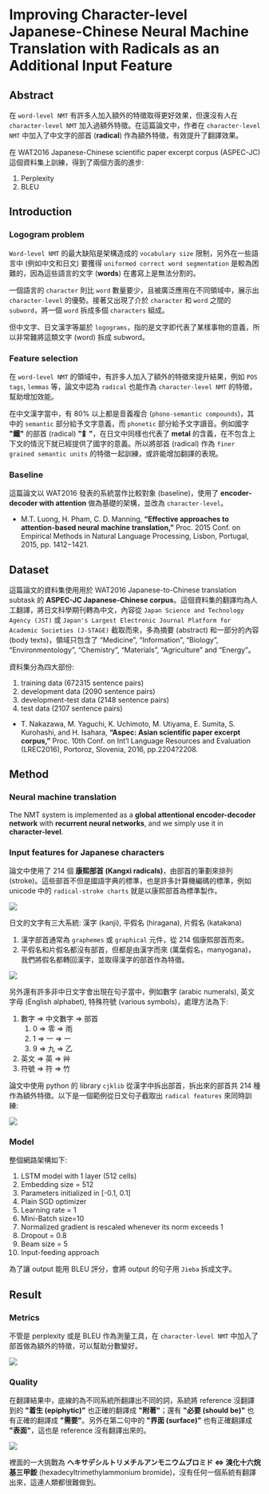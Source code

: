 # Improving Character-level Japanese-Chinese Neural Machine Translation with Radicals as an Additional Input Feature

## Abstract

在 `word-level NMT` 有許多人加入額外的特徵取得更好效果，但還沒有人在 `character-level NMT` 加入過額外特徵。在這篇論文中，作者在 `character-level NMT` 中加入了中文字的部首 (**radical**) 作為額外特徵，有效提升了翻譯效果。

在 WAT2016 Japanese-Chinese scientific paper excerpt corpus (ASPEC-JC) 這個資料集上訓練，得到了兩個方面的進步:

1. Perplexity
2. BLEU

## Introduction

### Logogram problem

`Word-level NMT` 的最大缺陷是架構造成的 `vocabulary size` 限制，另外在一些語言中 (例如中文和日文) 要獲得 `uniformed correct word segmentation` 是較為困難的，因為這些語言的文字 (**words**) 在書寫上是無法分割的。

一個語言的 `character` 則比 `word` 數量要少，且被廣泛應用在不同領域中，展示出 `character-level` 的優勢。接著又出現了介於 `character` 和 `word` 之間的 `subword`，將一個 `word` 拆成多個 `characters` 組成。

但中文字、日文漢字等屬於 `logograms`，指的是文字即代表了某樣事物的意義，所以非常難將這類文字 (word) 拆成 subword。

### Feature selection

在 `word-level NMT` 的領域中，有許多人加入了額外的特徵來提升結果，例如 `POS tags`, `lemmas` 等，論文中認為 `radical` 也能作為 `character-level NMT` 的特徵，幫助增加效能。

在中文漢字當中，有 80% 以上都是音義複合 (`phono-semantic compounds`)，其中的 `semantic` 部分給予文字意義，而 `phonetic` 部分給予文字讀音。例如國字 **"鐵"** 的部首 (radical) **"釒"**，在日文中同樣也代表了 **metal** 的含義，在不包含上下文的情況下就已經提供了國字的意義。所以將部首 (radical) 作為 `finer grained semantic units` 的特徵一起訓練，或許能增加翻譯的表現。

### Baseline

這篇論文以 WAT2016 發表的系統當作比較對象 (baseline)，使用了 **encoder-decoder with attention** 做為基礎的架構，並改為 `character-level`。

* M.T. Luong, H. Pham, C. D. Manning, **“Effective approaches to attention-based neural machine translation,”** Proc. 2015 Conf. on Empirical Methods in Natural Language Processing, Lisbon, Portugal, 2015, pp. 1412−1421.

## Dataset

這篇論文的資料集使用用於 WAT2016 Japanese-to-Chinese translation subtask 的 **ASPEC-JC Japanese-Chinese corpus**。這個資料集的翻譯均為人工翻譯，將日文科學期刊轉為中文，內容從 `Japan Science and Technology Agency (JST)` 或 `Japan's Largest Electronic Journal Platform for Academic Societies (J-STAGE)` 截取而來，多為摘要 (abstract) 和一部分的內容 (body texts)，領域只包含了 “Medicine”, “Information”, “Biology”, “Environmentology”, “Chemistry”, “Materials”, “Agriculture” and “Energy”。

資料集分為四大部份:

1. training data (672315 sentence pairs)
2. development data (2090 sentence pairs)
3. development-test data (2148 sentence pairs)
4. test data (2107 sentence pairs)

* T. Nakazawa, M. Yaguchi, K. Uchimoto, M. Utiyama, E. Sumita, S. Kurohashi, and H. Isahara, **“Aspec: Asian scientific paper excerpt corpus,”** Proc. 10th Conf. on Int’l Language Resources and Evaluation (LREC2016), Portoroz, Slovenia, 2016, pp.2204?2208.


## Method

### Neural machine translation

The NMT system is implemented as a **global attentional encoder-decoder network** with **recurrent neural networks**, and we simply use it in **character-level**.

### Input features for Japanese characters

論文中使用了 214 個 **康熙部首 (Kangxi radicals)**，由部首的筆劃來排列 (stroke)。這些部首不但是國語字典的標準，也是許多計算機編碼的標準，例如 unicode 中的 `radical-stroke charts` 就是以康熙部首為標準製作。

![](../assets/kangxi_radicals.png)

日文的文字有三大系統: 漢字 (kanji), 平假名 (hiragana), 片假名 (katakana)

1. 漢字部首通常為 `graphemes` 或 `graphical` 元件，從 214 個康熙部首而來。
2. 平假名和片假名都沒有部首，但都是由漢字而來 (萬葉假名，manyogana)，我們將假名都轉回漢字，並取得漢字的部首作為特徵。

![](../assets/manyogana.png)

另外還有許多非中日文字會出現在句子當中，例如數字 (arabic numerals), 英文字母 (English alphabet), 特殊符號 (various symbols)，處理方法為下:

1. 數字 => 中文數字 => 部首
   1. 0 => 零 => 雨
   2. 1 => 一 => 一
   3. 9 => 九 => 乙
2. 英文 => 英 => 艸
3. 符號 => 符 => 竹

論文中使用 python 的 library `cjklib` 從漢字中拆出部首，拆出來的部首共 214 種作為額外特徵。以下是一個範例從日文句子截取出 `radical features` 來同時訓練:

![](../assets/radical_features.png)

### Model

整個網路架構如下:

1. LSTM model with 1 layer (512 cells)
2. Embedding size = 512
3. Parameters initialized in [-0.1, 0.1]
4. Plain SGD optimizer
5. Learning rate = 1
6. Mini-Batch size=10
7. Normalized gradient is rescaled whenever its norm exceeds 1
8. Dropout = 0.8
9. Beam size = 5
10. Input-feeding approach

為了讓 output 能用 BLEU 評分，會將 output 的句子用 `Jieba` 拆成文字。

## Result

### Metrics

不管是 perplexity 或是 BLEU 作為測量工具，在 `character-level NMT` 中加入了部首做為額外的特徵，可以幫助分數變好。

![](../assets/radical_features_performance.png)

### Quality

在翻譯結果中，底線的為不同系統所翻譯出不同的詞，系統將 reference 沒翻譯到的 **"着生 (epiphytic)"** 也正確的翻譯成 **"附著"**；還有 **"必要 (should be)"** 也有正確的翻譯成 **"需要"**。另外在第二句中的 **"界面 (surface)"** 也有正確翻譯成 **"表面"**，這也是 reference 沒有翻譯出來的。

![](../assets/radical_features_quality.png)

裡面的一大挑戰為 **ヘキサデシルトリメチルアンモニウムブロミド <=> 溴化十六烷基三甲銨** (hexadecyltrimethylammonium bromide)，沒有任何一個系統有翻譯出來，這連人類都很難做到。
